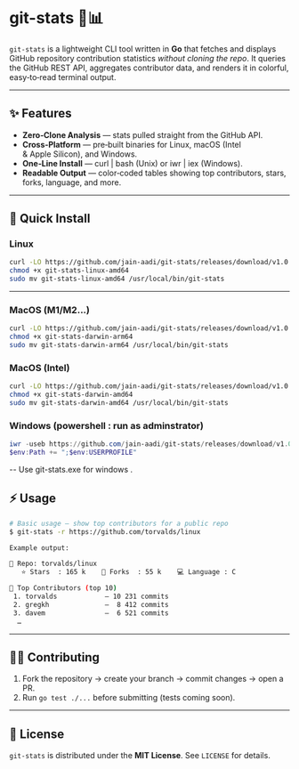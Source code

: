 # git-stats 🧮📊

`git-stats` is a lightweight CLI tool written in **Go** that fetches and displays GitHub repository contribution statistics *without cloning the repo*. It queries the GitHub REST API, aggregates contributor data, and renders it in colorful, easy‑to‑read terminal output.

---

## ✨ Features

- **Zero‑Clone Analysis** — stats pulled straight from the GitHub API.
- **Cross‑Platform** — pre‑built binaries for Linux, macOS (Intel & Apple Silicon), and Windows.
- **One‑Line Install** — curl | bash (Unix) or iwr | iex (Windows).
- **Readable Output** — color‑coded tables showing top contributors, stars, forks, language, and more.

---

## 🚀 Quick Install


### Linux

```bash
curl -LO https://github.com/jain-aadi/git-stats/releases/download/v1.0.0/git-stats-linux-amd64
chmod +x git-stats-linux-amd64
sudo mv git-stats-linux-amd64 /usr/local/bin/git-stats

```
---
### MacOS (M1/M2...)

```bash
curl -LO https://github.com/jain-aadi/git-stats/releases/download/v1.0.0/git-stats-darwin-arm64
chmod +x git-stats-darwin-arm64
sudo mv git-stats-darwin-arm64 /usr/local/bin/git-stats

```
### MacOS (Intel)

```bash
curl -LO https://github.com/jain-aadi/git-stats/releases/download/v1.0.0/git-stats-darwin-amd64
chmod +x git-stats-darwin-amd64
sudo mv git-stats-darwin-amd64 /usr/local/bin/git-stats

```
### Windows (powershell : run as adminstrator)

```powershell 
iwr -useb https://github.com/jain-aadi/git-stats/releases/download/v1.0.0/git-stats-windows-amd64.exe -OutFile $env:USERPROFILE\git-stats.exe
$env:Path += ";$env:USERPROFILE"

```


-- Use git-stats.exe for windows .
## ⚡️ Usage 

```bash
# Basic usage — show top contributors for a public repo
$ git-stats -r https://github.com/torvalds/linux

Example output:

📘 Repo: torvalds/linux
   ⭐ Stars  : 165 k    🍴 Forks  : 55 k    💻 Language : C

👥 Top Contributors (top 10)
 1. torvalds            – 10 231 commits
 2. gregkh              –  8 412 commits
 3. davem               –  6 521 commits
  …
```

---

## 🧑‍💻 Contributing

1. Fork the repository → create your branch → commit changes → open a PR.
2. Run `go test ./...` before submitting (tests coming soon).

---

## 📜 License

`git-stats` is distributed under the **MIT License**. See `LICENSE` for details.

